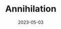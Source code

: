 ---
title: "Annihilation"
authors: "Jeff VanderMeer"
date: 2023-05-03
star_rating: 4
books/tags:
    - "fiction"
    - "science-fiction"
---